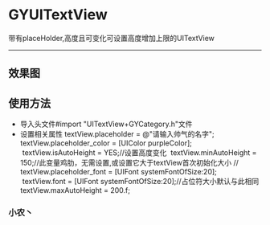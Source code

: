 # GYUITextView
带有placeHolder,高度且可变化可设置高度增加上限的UITextView

****
## 效果图

## 使用方法
* 导入头文件#import "UITextView+GYCategory.h"文件
* 设置相关属性
  textView.placeholder = @"请输入帅气的名字";
  textView.placeholder_color = [UIColor purpleColor];
  textView.isAutoHeight = YES;//设置高度变化
  textView.minAutoHeight = 150;//此变量鸡肋，无需设置,或设置它大于textView首次初始化大小
  // textView.placeholder_font = [UIFont systemFontOfSize:20];
  textView.font = [UIFont systemFontOfSize:20];//占位符大小默认与此相同
  textView.maxAutoHeight = 200.f;
### 小农丶
